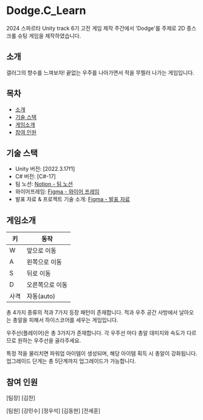 # Dodge.C_Learn

2024 스파르타 Unity track 6기 고전 게임 제작 주간에서 'Dodge'를 주제로 2D 종스크롤 슈팅 게임을 제작하였습니다.

## 소개
갤러그의 향수를 느껴보자!
끝없는 우주를 나아가면서 적을 무찔러 나가는 게임입니다.

## 목차
- [소개](#소개)
- [기술 스택](#기술-스택)
- [게임소개](#게임소개)
- [참여 인원](#깃허브링크)

## 기술 스택

- Unity 버전: [2022.3.17f1]
- C# 버전: [C#-17]
- 팀 노션: [Notion - 팀 노션](https://www.notion.so/e193b9df410b4432b2758f12d687f8cb)
- 와이어프레임: [Figma - 와이어 프레임](https://www.figma.com/board/V5nljnfyh8pMLzz7yOLxe8/Untitled?node-id=0-1&node-type=canvas&t=nM0Hf0zJCOf2Bv34-0) 
- 발표 자료 & 프로젝트 기술 소개: [Figma - 발표 자료](https://www.figma.com/board/V5nljnfyh8pMLzz7yOLxe8/1%EC%A1%B0-%ED%94%BC%EA%B7%B8%EB%A7%88?node-id=0-1&node-type=canvas&t=m7hKAkoG2PslU8iv-0)

## 게임소개

| 키   | 동작         |
|------|--------------|
| W    | 앞으로 이동  |
| A    | 왼쪽으로 이동 |
| S    | 뒤로 이동    |
| D    | 오른쪽으로 이동 |
| 사격 | 자동(auto) |

총 4가지 종류의 적과 7가지 등장 패턴이 존재합니다.
적과 우주 공간 사방에서 날아오는 총알을 피해서 하이스코어를 세우는 게임입니다.

우주선(플레이어)은 총 3가지가 존재합니다.
각 우주선 마다 총알 데미지와 속도가 다르므로 원하는 우주선을 골라주세요.

특정 적을 물리치면 파워업 아이템이 생성되며, 해당 아이템 획득 시 총알이 강화됩니다.
업그레이드 단게는 총 5단계까지 업그레이드가 가능합니다.

## 참여 인원

[팀장]
[김찬]

[팀원]
[강민수]
[정우석]
[김동현]
[전세훈]

